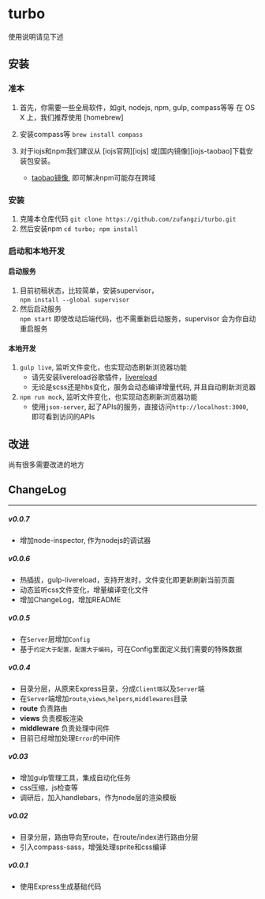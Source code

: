 # turbo
使用说明请见下述

## 安装
### 准本
1. 首先，你需要一些全局软件，如git, nodejs, npm, gulp, compass等等
在 OS X 上，我们推荐使用 [homebrew]

2. 安装compass等
`brew install compass`

3. 对于iojs和npm我们建议从 [iojs官网][iojs] 或[国内镜像][iojs-taobao]下载安装包安装。
    - [taobao镜像](https://npm.taobao.org/), 即可解决npm可能存在跨域

### 安装
1. 克隆本仓库代码
`git clone https://github.com/zufangzi/turbo.git`
2. 然后安装npm
`cd turbo; npm install`

### 启动和本地开发
#### 启动服务
1. 目前初稿状态，比较简单，安装supervisor，<br >
`npm install --global supervisor`<br >
2. 然后启动服务<br >
`npm start`
即使改动后端代码，也不需重新启动服务，supervisor 会为你自动重启服务

#### 本地开发
1. `gulp live`, 监听文件变化，也实现动态刷新浏览器功能
    - 请先安装livereload谷歌插件，[livereload](https://chrome.google.com/webstore/detail/livereload/jnihajbhpnppcggbcgedagnkighmdlei)
    - 无论是scss还是hbs变化，服务会动态编译增量代码, 并且自动刷新浏览器
2. `npm run mock`, 监听文件变化，也实现动态刷新浏览器功能
    - 使用`json-server`, 起了APIs的服务，直接访问`http://localhost:3000`, 即可看到访问的APIs

## 改进
尚有很多需要改进的地方

## ChangeLog

----

##### v0.0.7
- 增加node-inspector, 作为nodejs的调试器

##### v0.0.6
- 热插拔，gulp-livereload，支持开发时，文件变化即更新刷新当前页面
- 动态监听css文件变化，增量编译变化文件
- 增加ChangeLog，增加README

##### v0.0.5
- 在`Server`层增加`Config`
- 基于`约定大于配置，配置大于编码`，可在Config里面定义我们需要的特殊数据

##### v0.0.4
- 目录分层，从原来Express目录，分成`Client端`以及`Server`端
- 在`Server`端增加`route`,`views`,`helpers`,`middlewares`目录
- **route** 负责路由
- **views** 负责模板渲染
- **middleware** 负责处理中间件
- 目前已经增加处理`Error`的中间件

##### v0.03
- 增加gulp管理工具，集成自动化任务
- css压缩，js检查等
- 调研后，加入handlebars，作为node层的渲染模板

##### v0.02
- 目录分层，路由导向至route，在route/index进行路由分层
- 引入compass-sass，增强处理sprite和css编译

##### v0.0.1
- 使用Express生成基础代码
